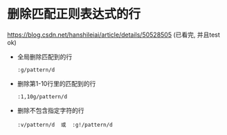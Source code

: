 # 删除匹配正则表达式的行

https://blog.csdn.net/hanshileiai/article/details/50528505  (已看完, 并且test ok)

- 全局删除匹配到的行

  ```shelll
  :g/pattern/d
  ```


- 删除第1-10行里的匹配到的行

  ```shell
  :1,10g/pattern/d
  ```


- 删除不包含指定字符的行

  ```shell
  :v/pattern/d  或  :g!/pattern/d
  ```

  ​

